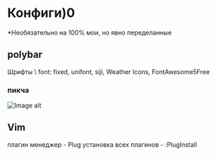 # Конфиги)0
*Необязательно на 100% мои, но явно переделанные 
## polybar
Шрифты \ font: fixed, unifont, siji, Weather Icons, FontAwesome5Free
### пикча
![Image alt](https://i.ibb.co/mc0Sv88/2019-08-07.png)

## Vim
плагин менеджер - Plug
установка всех плагинов - :PlugInstall
